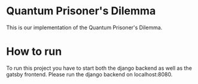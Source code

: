 # Quantum Prisoner's Dilemma

This is our implementation of the Quantum Prisoner's Dilemma.

# How to run

To run this project you have to start both the django backend as well as the gatsby frontend. Please run the django backend on localhost:8080.
